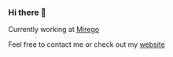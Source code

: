 ### Hi there 👋
Currently working at [Mirego](https://www.mirego.com/en)

Feel free to contact me or check out my [website](https://antoinegagnon.fr)

